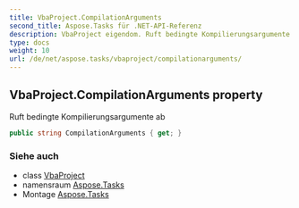 ```yaml
---
title: VbaProject.CompilationArguments
second_title: Aspose.Tasks für .NET-API-Referenz
description: VbaProject eigendom. Ruft bedingte Kompilierungsargumente ab
type: docs
weight: 10
url: /de/net/aspose.tasks/vbaproject/compilationarguments/
---
```

## VbaProject.CompilationArguments property

Ruft bedingte Kompilierungsargumente ab

```csharp
public string CompilationArguments { get; }
```

### Siehe auch

* class [VbaProject](../)
* namensraum [Aspose.Tasks](../../vbaproject/)
* Montage [Aspose.Tasks](../../../)


